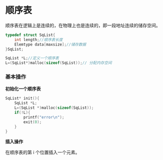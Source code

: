 # 顺序表

顺序表在逻辑上是连续的，在物理上也是连续的，即一段地址连续的储存空间。

```c
typedef struct SqList{
    int length;//顺序表长度
    Elemtype data[maxsize];//储存数据
}SqList;
```

```c
SqList *L;//定义一个顺序表
L=(SqList*)malloc(sizeof(SqList));// 分配内存空间
```

### 基本操作

**初始化一个顺序表**

```c
SqList* init(){
    SqList *L;
    L=(SqList *)malloc(sizeof(SqList));
    if(!L){
        printf("error\n");
        exit(0);
    }
}
```

**插入操作**

在顺序表的第  i 个位置插入一个元素。

